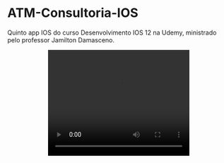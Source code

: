 # ATM-Consultoria-IOS
Quinto app IOS do curso Desenvolvimento IOS 12 na Udemy, ministrado pelo professor Jamilton Damasceno. 
<html>

<body>
<p align="center">
   <video width="320" height="240" controls autoplay>
   <source src="https://github.com/Gilbert097/ATM-Consultoria-IOS/blob/main/atm-consultoria-video.mov?raw=true" type="video/mp4"> 
  </video>
</p>
</body>
</html>
